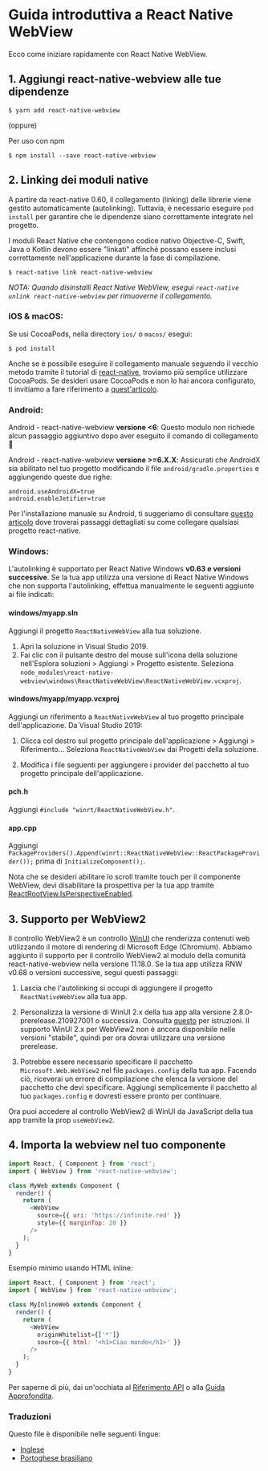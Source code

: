 # Guida introduttiva a React Native WebView

Ecco come iniziare rapidamente con React Native WebView.

## 1. Aggiungi react-native-webview alle tue dipendenze

```
$ yarn add react-native-webview
```

(oppure)

Per uso con npm

```
$ npm install --save react-native-webview
```

## 2. Linking dei moduli native

A partire da react-native 0.60, il collegamento (linking) delle librerie viene gestito automaticamente (autolinking). Tuttavia, è necessario eseguire `pod install` per garantire che le dipendenze siano correttamente integrate nel progetto.

I moduli React Native che contengono codice nativo Objective-C, Swift, Java o Kotlin devono essere "linkati" affinché possano essere inclusi correttamente nell'applicazione durante la fase di compilazione.

```
$ react-native link react-native-webview
```

_NOTA: Quando disinstalli React Native WebView, esegui `react-native unlink react-native-webview` per rimuoverne il collegamento._

### iOS & macOS:

Se usi CocoaPods, nella directory `ios/` o `macos/` esegui:

```
$ pod install
```

Anche se è possibile eseguire il collegamento manuale seguendo il vecchio metodo tramite il tutorial di [react-native](https://reactnative.dev/docs/linking-libraries-ios), troviamo più semplice utilizzare CocoaPods. Se desideri usare CocoaPods e non lo hai ancora configurato, ti invitiamo a fare riferimento a [quest'articolo](https://engineering.brigad.co/demystifying-react-native-modules-linking-ae6c017a6b4a).

### Android:

Android - react-native-webview **versione <6**:
Questo modulo non richiede alcun passaggio aggiuntivo dopo aver eseguito il comando di collegamento 🎉

Android - react-native-webview **versione >=6.X.X**:
Assicurati che AndroidX sia abilitato nel tuo progetto modificando il file `android/gradle.properties` e aggiungendo queste due righe:

```
android.useAndroidX=true
android.enableJetifier=true
```

Per l'installazione manuale su Android, ti suggeriamo di consultare [questo articolo](https://engineering.brigad.co/demystifying-react-native-modules-linking-964399ec731b) dove troverai passaggi dettagliati su come collegare qualsiasi progetto react-native.

### Windows:

L'autolinking è supportato per React Native Windows **v0.63 e versioni successive**. Se la tua app utilizza una versione di React Native Windows che non supporta l'autolinking, effettua manualmente le seguenti aggiunte ai file indicati:

#### **windows/myapp.sln**

Aggiungi il progetto `ReactNativeWebView` alla tua soluzione.

1. Apri la soluzione in Visual Studio 2019.
2. Fai clic con il pulsante destro del mouse sull'icona della soluzione nell'Esplora soluzioni > Aggiungi > Progetto esistente.
   Seleziona `node_modules\react-native-webview\windows\ReactNativeWebView\ReactNativeWebView.vcxproj`.

#### **windows/myapp/myapp.vcxproj**

Aggiungi un riferimento a `ReactNativeWebView` al tuo progetto principale dell'applicazione. Da Visual Studio 2019:

1. Clicca col destro sul progetto principale dell'applicazione > Aggiungi > Riferimento...
   Seleziona `ReactNativeWebView` dai Progetti della soluzione.

2. Modifica i file seguenti per aggiungere i provider del pacchetto al tuo progetto principale dell'applicazione.

#### **pch.h**

Aggiungi `#include "winrt/ReactNativeWebView.h"`.

#### **app.cpp**

Aggiungi `PackageProviders().Append(winrt::ReactNativeWebView::ReactPackageProvider());` prima di `InitializeComponent();`.

Nota che se desideri abilitare lo scroll tramite touch per il componente WebView, devi disabilitare la prospettiva per la tua app tramite [ReactRootView.IsPerspectiveEnabled](https://microsoft.github.io/react-native-windows/docs/ReactRootView#isperspectiveenabled).

## 3. Supporto per WebView2

Il controllo WebView2 è un controllo [WinUI](https://learn.microsoft.com/it-it/windows/apps/winui/) che renderizza contenuti web utilizzando il motore di rendering di Microsoft Edge (Chromium). Abbiamo aggiunto il supporto per il controllo WebView2 al modulo della comunità react-native-webview nella versione 11.18.0.
Se la tua app utilizza RNW v0.68 o versioni successive, segui questi passaggi:

1. Lascia che l'autolinking si occupi di aggiungere il progetto `ReactNativeWebView` alla tua app.

2. Personalizza la versione di WinUI 2.x della tua app alla versione 2.8.0-prerelease.210927001 o successiva. Consulta [questo](https://microsoft.github.io/react-native-windows/docs/customizing-sdk-versions) per istruzioni. Il supporto WinUI 2.x per WebView2 non è ancora disponibile nelle versioni "stabile", quindi per ora dovrai utilizzare una versione prerelease.

3. Potrebbe essere necessario specificare il pacchetto `Microsoft.Web.WebView2` nel file `packages.config` della tua app. Facendo ciò, riceverai un errore di compilazione che elenca la versione del pacchetto che devi specificare. Aggiungi semplicemente il pacchetto al tuo `packages.config` e dovresti essere pronto per continuare.

Ora puoi accedere al controllo WebView2 di WinUI da JavaScript della tua app tramite la prop `useWebView2`.

## 4. Importa la webview nel tuo componente

```js
import React, { Component } from 'react';
import { WebView } from 'react-native-webview';

class MyWeb extends Component {
  render() {
    return (
      <WebView
        source={{ uri: 'https://infinite.red' }}
        style={{ marginTop: 20 }}
      />
    );
  }
}
```

Esempio minimo usando HTML inline:

```js
import React, { Component } from 'react';
import { WebView } from 'react-native-webview';

class MyInlineWeb extends Component {
  render() {
    return (
      <WebView
        originWhitelist={['*']}
        source={{ html: '<h1>Ciao mondo</h1>' }}
      />
    );
  }
}
```

Per saperne di più, dai un'occhiata al [Riferimento API](Reference.italian.md) o alla [Guida Approfondita](Guide.italian.md).

### Traduzioni

Questo file è disponibile nelle seguenti lingue:

- [Inglese](Getting-Started.md)
- [Portoghese brasiliano](Getting-Started.portuguese.md)

